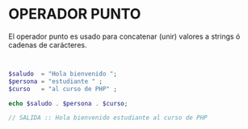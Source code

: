# OPERADOR PUNTO

El operador punto es usado para concatenar (unir) valores a strings ó cadenas de carácteres.

```php


$saludo  = "Hola bienvenido ";
$persona = "estudiante " ;
$curso   = "al curso de PHP" ;

echo $saludo . $persona . $curso;

// SALIDA :: Hola bienvenido estudiante al curso de PHP

```
